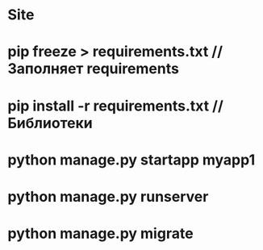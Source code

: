 # Site

# pip freeze > requirements.txt // Заполняет requirements

# pip install -r requirements.txt // Библиотеки

# python manage.py startapp myapp1

# python manage.py runserver

# python manage.py migrate
